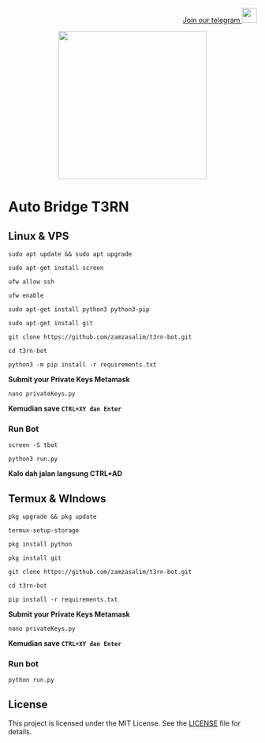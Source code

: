 <p style="font-size:14px" align="right">
<a href="https://t.me/airdropasc" target="_blank">Join our telegram <img src="https://user-images.githubusercontent.com/50621007/183283867-56b4d69f-bc6e-4939-b00a-72aa019d1aea.png" width="30"/></a>
</p>

<p align="center">
  <img height="300" height="auto" src="https://user-images.githubusercontent.com/109174478/209359981-dc19b4bf-854d-4a2a-b803-2547a7fa43f2.jpg">
</p>

# Auto Bridge T3RN

## Linux & VPS
```
sudo apt update && sudo apt upgrade
```
```
sudo apt-get install screen
```
```
ufw allow ssh
```
```
ufw enable
```
```
sudo apt-get install python3 python3-pip
```
```
sudo apt-get install git
```
```
git clone https://github.com/zamzasalim/t3rn-bot.git
```
```
cd t3rn-bot
```
```
python3 -m pip install -r requirements.txt
```
**Submit your Private Keys Metamask**
```
nano privateKeys.py
```
**Kemudian save `CTRL+XY dan Enter`**
### Run Bot
```
screen -S tbot
```
```
python3 run.py
```
**Kalo dah jalan langsung CTRL+AD**

## Termux & WIndows
```
pkg upgrade && pkg update
```
```
termux-setup-storage
```
```
pkg install python
```
```
pkg install git
```
```
git clone https://github.com/zamzasalim/t3rn-bot.git
```
```
cd t3rn-bot
```
```
pip install -r requirements.txt
```
**Submit your Private Keys Metamask**
```
nano privateKeys.py
```
**Kemudian save `CTRL+XY dan Enter`**
### Run bot
```
python run.py
```
## License

This project is licensed under the MIT License. See the [LICENSE](LICENSE) file for details.

